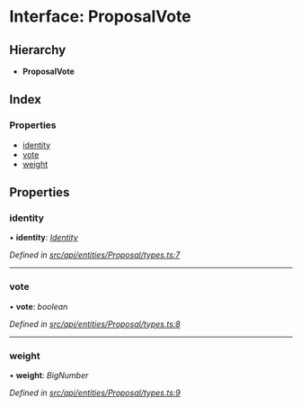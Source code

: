 # Interface: ProposalVote

## Hierarchy

* **ProposalVote**

## Index

### Properties

* [identity](proposalvote.md#identity)
* [vote](proposalvote.md#vote)
* [weight](proposalvote.md#weight)

## Properties

###  identity

• **identity**: *[Identity](../classes/identity.md)*

*Defined in [src/api/entities/Proposal/types.ts:7](https://github.com/PolymathNetwork/polymesh-sdk/blob/4660ab0/src/api/entities/Proposal/types.ts#L7)*

___

###  vote

• **vote**: *boolean*

*Defined in [src/api/entities/Proposal/types.ts:8](https://github.com/PolymathNetwork/polymesh-sdk/blob/4660ab0/src/api/entities/Proposal/types.ts#L8)*

___

###  weight

• **weight**: *BigNumber*

*Defined in [src/api/entities/Proposal/types.ts:9](https://github.com/PolymathNetwork/polymesh-sdk/blob/4660ab0/src/api/entities/Proposal/types.ts#L9)*
